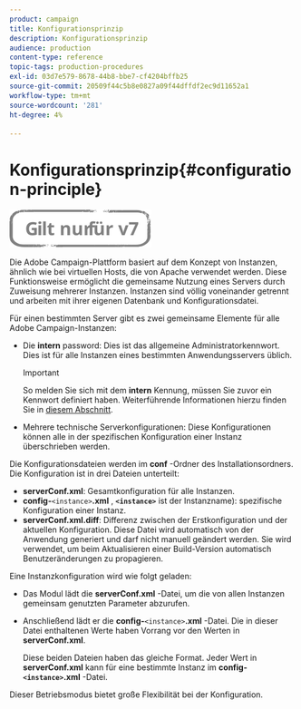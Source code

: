 ```yaml
---
product: campaign
title: Konfigurationsprinzip
description: Konfigurationsprinzip
audience: production
content-type: reference
topic-tags: production-procedures
exl-id: 03d7e579-8678-44b8-bbe7-cf4204bffb25
source-git-commit: 20509f44c5b8e0827a09f44dffdf2ec9d11652a1
workflow-type: tm+mt
source-wordcount: '281'
ht-degree: 4%

---
```


# Konfigurationsprinzip{#configuration-principle}

![](../../assets/v7-only.svg)

Die Adobe Campaign-Plattform basiert auf dem Konzept von Instanzen, ähnlich wie bei virtuellen Hosts, die von Apache verwendet werden. Diese Funktionsweise ermöglicht die gemeinsame Nutzung eines Servers durch Zuweisung mehrerer Instanzen. Instanzen sind völlig voneinander getrennt und arbeiten mit ihrer eigenen Datenbank und Konfigurationsdatei.

Für einen bestimmten Server gibt es zwei gemeinsame Elemente für alle Adobe Campaign-Instanzen:

* Die **intern** password: Dies ist das allgemeine Administratorkennwort. Dies ist für alle Instanzen eines bestimmten Anwendungsservers üblich.

   >[!IMPORTANT]
   >
   >So melden Sie sich mit dem **intern** Kennung, müssen Sie zuvor ein Kennwort definiert haben. Weiterführende Informationen hierzu finden Sie in [diesem Abschnitt](../../installation/using/configuring-campaign-server.md#internal-identifier).

* Mehrere technische Serverkonfigurationen: Diese Konfigurationen können alle in der spezifischen Konfiguration einer Instanz überschrieben werden.

Die Konfigurationsdateien werden im **conf** -Ordner des Installationsordners. Die Konfiguration ist in drei Dateien unterteilt:

* **serverConf.xml**: Gesamtkonfiguration für alle Instanzen.
* **config-**`<instance>`**.xml** , **`<instance>`** ist der Instanzname): spezifische Konfiguration einer Instanz.
* **serverConf.xml.diff**: Differenz zwischen der Erstkonfiguration und der aktuellen Konfiguration. Diese Datei wird automatisch von der Anwendung generiert und darf nicht manuell geändert werden. Sie wird verwendet, um beim Aktualisieren einer Build-Version automatisch Benutzeränderungen zu propagieren.

Eine Instanzkonfiguration wird wie folgt geladen:

* Das Modul lädt die **serverConf.xml** -Datei, um die von allen Instanzen gemeinsam genutzten Parameter abzurufen.
* Anschließend lädt er die **config-**`<instance>`**.xml** -Datei. Die in dieser Datei enthaltenen Werte haben Vorrang vor den Werten in **serverConf.xml**.

   Diese beiden Dateien haben das gleiche Format. Jeder Wert in **serverConf.xml** kann für eine bestimmte Instanz im **config-`<instance>`.xml** -Datei.

Dieser Betriebsmodus bietet große Flexibilität bei der Konfiguration.
